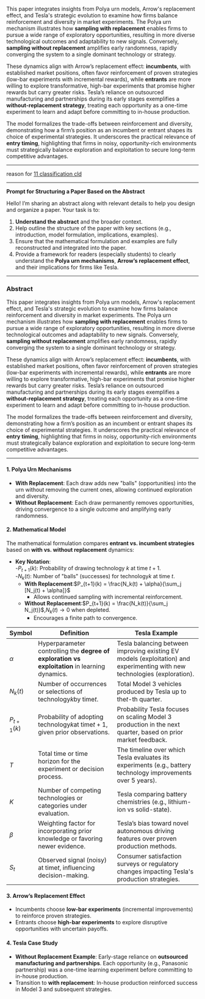 This paper integrates insights from Polya urn models, Arrow's replacement effect, and Tesla's strategic evolution to examine how firms balance reinforcement and diversity in market experiments. The Polya urn mechanism illustrates how **sampling with replacement** enables firms to pursue a wide range of exploratory opportunities, resulting in more diverse technological outcomes and adaptability to new signals. Conversely, **sampling without replacement** amplifies early randomness, rapidly converging the system to a single dominant technology or strategy.

These dynamics align with Arrow’s replacement effect: **incumbents**, with established market positions, often favor reinforcement of proven strategies (low-bar experiments with incremental rewards), while **entrants** are more willing to explore transformative, high-bar experiments that promise higher rewards but carry greater risks. Tesla’s reliance on outsourced manufacturing and partnerships during its early stages exemplifies a **without-replacement strategy**, treating each opportunity as a one-time experiment to learn and adapt before committing to in-house production.

The model formalizes the trade-offs between reinforcement and diversity, demonstrating how a firm’s position as an incumbent or entrant shapes its choice of experimental strategies. It underscores the practical relevance of **entry timing**, highlighting that firms in noisy, opportunity-rich environments must strategically balance exploration and exploitation to secure long-term competitive advantages.

---

reason for [11 classification cld](https://claude.ai/chat/494c0b91-7568-49e4-8c80-2c7875cc4c77)

---

**Prompt for Structuring a Paper Based on the Abstract**

Hello! I’m sharing an abstract along with relevant details to help you design and organize a paper. Your task is to:  
1. **Understand the abstract** and the broader context.  
2. Help outline the structure of the paper with key sections (e.g., introduction, model formulation, implications, examples).  
3. Ensure that the mathematical formulation and examples are fully reconstructed and integrated into the paper.  
4. Provide a framework for readers (especially students) to clearly understand the **Polya urn mechanisms**, **Arrow’s replacement effect**, and their implications for firms like Tesla.

---

### **Abstract**  

This paper integrates insights from Polya urn models, Arrow's replacement effect, and Tesla's strategic evolution to examine how firms balance reinforcement and diversity in market experiments. The Polya urn mechanism illustrates how **sampling with replacement** enables firms to pursue a wide range of exploratory opportunities, resulting in more diverse technological outcomes and adaptability to new signals. Conversely, **sampling without replacement** amplifies early randomness, rapidly converging the system to a single dominant technology or strategy.  

These dynamics align with Arrow’s replacement effect: **incumbents**, with established market positions, often favor reinforcement of proven strategies (low-bar experiments with incremental rewards), while **entrants** are more willing to explore transformative, high-bar experiments that promise higher rewards but carry greater risks. Tesla’s reliance on outsourced manufacturing and partnerships during its early stages exemplifies a **without-replacement strategy**, treating each opportunity as a one-time experiment to learn and adapt before committing to in-house production.  

The model formalizes the trade-offs between reinforcement and diversity, demonstrating how a firm’s position as an incumbent or entrant shapes its choice of experimental strategies. It underscores the practical relevance of **entry timing**, highlighting that firms in noisy, opportunity-rich environments must strategically balance exploration and exploitation to secure long-term competitive advantages.

---

#### 1. **Polya Urn Mechanisms**  
   - **With Replacement**: Each draw adds new "balls" (opportunities) into the urn without removing the current ones, allowing continued exploration and diversity.  
   - **Without Replacement**: Each draw permanently removes opportunities, driving convergence to a single outcome and amplifying early randomness.  
#### 2. **Mathematical Model**  
The mathematical formulation compares **entrant vs. incumbent strategies** based on **with vs. without replacement** dynamics:  
- **Key Notation**:  
   -$P_{t+1}(k)$: Probability of drawing technology $k$ at time $t+1$.  
   -$N_k(t)$: Number of "balls" (successes) for technology$k$ at time $t$.  
   - **With Replacement**:$P_{t+1}(k) = \frac{N_k(t) + \alpha}{\sum_j [N_j(t) + \alpha]}$ 
     - Allows continued sampling with incremental reinforcement.  
   - **Without Replacement**:$P_{t+1}(k) = \frac{N_k(t)}{\sum_j N_j(t)}$,$N_k(t) \to 0$ when depleted.  
     - Encourages a finite path to convergence.  

| **Symbol**       | **Definition**                                                                                 | **Tesla Example**                                                                                                          |
| ---------------- | ---------------------------------------------------------------------------------------------- | -------------------------------------------------------------------------------------------------------------------------- |
|$\alpha$    | Hyperparameter controlling the **degree of exploration vs exploitation** in learning dynamics. | Tesla balancing between improving existing EV models (exploitation) and experimenting with new technologies (exploration). |
|$N_k(t)$    | Number of occurrences or selections of technology$k$by time$t$.                     | Total Model 3 vehicles produced by Tesla up to the$t$-th quarter.                                                     |
|$P_{t+1}(k)$| Probability of adopting technology$k$at time$t+1$, given prior observations.        | Probability Tesla focuses on scaling Model 3 production in the next quarter, based on prior market feedback.               |
|$T$         | Total time or time horizon for the experiment or decision process.                             | The timeline over which Tesla evaluates its experiments (e.g., battery technology improvements over 5 years).              |
|$K$         | Number of competing technologies or categories under evaluation.                               | Tesla comparing battery chemistries (e.g., lithium-ion vs solid-state).                                                    |
|$\beta$     | Weighting factor for incorporating prior knowledge or favoring newer evidence.                 | Tesla’s bias toward novel autonomous driving features over proven production methods.                                      |
|$S_t$       | Observed signal (noisy) at time$t$, influencing decision-making.                          | Consumer satisfaction surveys or regulatory changes impacting Tesla's production strategies.                               |

#### 3. **Arrow’s Replacement Effect**  
- Incumbents choose **low-bar experiments** (incremental improvements) to reinforce proven strategies.  
- Entrants choose **high-bar experiments** to explore disruptive opportunities with uncertain payoffs.  

#### 4. **Tesla Case Study**  
- **Without Replacement Example**: Early-stage reliance on **outsourced manufacturing and partnerships**. Each opportunity (e.g., Panasonic partnership) was a one-time learning experiment before committing to in-house production.  
- Transition to **with replacement**: In-house production reinforced success in Model 3 and subsequent strategies.
